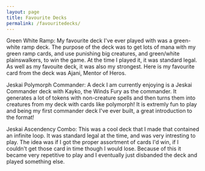```yaml
---
layout: page
title: Favourite Decks
permalink: /favouritedecks/
---
```


Green White Ramp:
My favourite deck I've ever played with was a green-white ramp deck. The purpose of the deck was to get lots of mana with my green ramp cards, and 
use punishing big creatures, and green/white plainswalkers, to win the game. At the time I played it, it was standard legal. As well as my favouite deck, it was also my strongest. Here is my favourite card from the deck was Ajani, Mentor of Heros. 

Jeskai Polymorph Commander:
A deck I am currently enjoying is a Jeskai Commander deck with Kayko, the Winds Fury as the commander. It generates a lot of tokens with non-creature spells and then turns them into creatures from my deck with cards like polymorph! It is extremly fun to play and being my first commander deck I've ever built, a great introduction to the format! 




Jeskai Ascendency Combo:
This was a cool deck that I made that contained an infinite loop. It was standard legal at the time, and was very intresting to play. The idea was if I got the proper assortment of cards I'd win, if I couldn't get those card in time though I would lose. Because of this it became very repetitive to play and I eventually just disbanded the deck and played something else. 